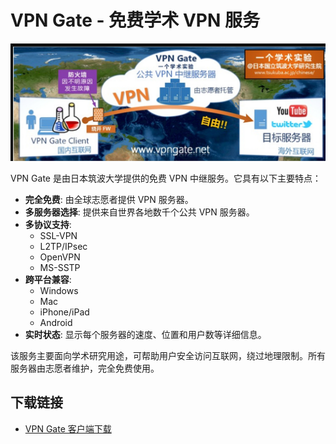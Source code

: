 # VPN Gate - 免费学术 VPN 服务

![VPN Gate Logo](https://github.com/EmberSky99/SoftEtherFreeVPN/blob/main/123.png "VPN Gate Logo")

VPN Gate 是由日本筑波大学提供的免费 VPN 中继服务。它具有以下主要特点：

- **完全免费**: 由全球志愿者提供 VPN 服务器。
- **多服务器选择**: 提供来自世界各地数千个公共 VPN 服务器。
- **多协议支持**:
  - SSL-VPN
  - L2TP/IPsec
  - OpenVPN
  - MS-SSTP
- **跨平台兼容**:
  - Windows
  - Mac
  - iPhone/iPad
  - Android
- **实时状态**: 显示每个服务器的速度、位置和用户数等详细信息。

该服务主要面向学术研究用途，可帮助用户安全访问互联网，绕过地理限制。所有服务器由志愿者维护，完全免费使用。

## 下载链接
- [VPN Gate 客户端下载](https://www.vpngate.net/cn/download.aspx)
